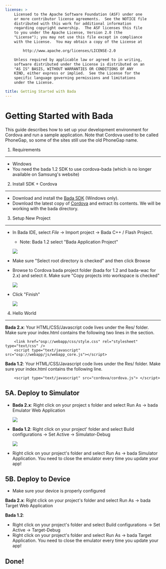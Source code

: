 ```yaml
---
license: >
    Licensed to the Apache Software Foundation (ASF) under one
    or more contributor license agreements.  See the NOTICE file
    distributed with this work for additional information
    regarding copyright ownership.  The ASF licenses this file
    to you under the Apache License, Version 2.0 (the
    "License"); you may not use this file except in compliance
    with the License.  You may obtain a copy of the License at

        http://www.apache.org/licenses/LICENSE-2.0

    Unless required by applicable law or agreed to in writing,
    software distributed under the License is distributed on an
    "AS IS" BASIS, WITHOUT WARRANTIES OR CONDITIONS OF ANY
    KIND, either express or implied.  See the License for the
    specific language governing permissions and limitations
    under the License.

title: Getting Started with Bada
---
```


Getting Started with Bada
=========================

This guide describes how to set up your development environment for Cordova and run a sample application.  Note that Cordova used to be called PhoneGap, so some of the sites still use the old PhoneGap name.

1. Requirements
---------------

- Windows
- You need the bada 1.2 SDK to use cordova-bada (which is no longer available on Samsung&apos;s website)


2. Install SDK + Cordova
-------------------------

- Download and install the [Bada SDK](http://developer.bada.com) (Windows only). 
- Download the latest copy of [Cordova](http://phonegap.com/download) and extract its contents. We will be working with the bada directory.


3. Setup New Project
--------------------
- In Bada IDE, select _File_ -> Import project -> Bada C++ / Flash Project. 
    - Note: Bada 1.2 select "Bada Application Project"
    
    ![](img/guide/platforms/bada/import_bada_project.png)

- Make sure "Select root directory is checked" and then click Browse
- Browse to Cordova bada project folder (bada for 1.2 and bada-wac for 2.x) and select it. Make sure "Copy projects into workspace is checked"
    
    ![](img/guide/platforms/bada/import_bada_project.png)

- Click "Finish"

    ![](img/guide/platforms/bada/bada_project.png)
 

4. Hello World
--------------

**Bada 2.x**: Your HTML/CSS/Javascript code lives under the Res/ folder. Make sure your index.html contains the following two lines in the <head> section.


        <link href="osp://webapp/css/style.css" rel="stylesheet" type="text/css" />
        <script type="text/javascript" src="osp://webapp/js/webapp_core.js"></script>

**Bada 1.2**: Your HTML/CSS/Javascript code lives under the Res/ folder. Make sure your index.html contains the following line.

        <script type="text/javascript" src="cordova/cordova.js"> </script>

5A. Deploy to Simulator
-----------------------

- **Bada 2.x**: Right click on your project s folder and select Run As -&gt; bada Emulator Web Application 
    
    ![](img/guide/platforms/bada/bada_1_run.png)

- **Bada 1.2**: Right click on your project&apos; folder and select Build configurations -&gt; Set Active -&gt; Simulator-Debug

    ![](img/guide/platforms/bada/bada_set_target.png)

- Right click on your project&apos;s folder and select Run As -&gt; bada Simulator Application. You need to close the emulator every time you update your app!

5B. Deploy to Device
--------------------

- Make sure your device is properly configured 

**Bada 2.x**: Right click on your project&apos;s folder and select Run As -&gt; bada Target Web Application

**Bada 1.2**:
- Right click on your project&apos;s folder and select Build configurations -> Set Active -> Target-Debug
- Right click on your project&apos;s folder and select Run As -> bada Target Application. You need to close the emulator every time you update your app!


Done!
-----
